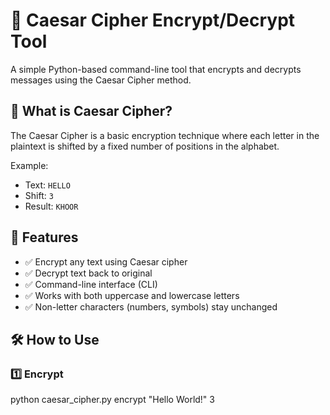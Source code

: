 # 🔐 Caesar Cipher Encrypt/Decrypt Tool

A simple Python-based command-line tool that encrypts and decrypts messages using the Caesar Cipher method.

## 🧠 What is Caesar Cipher?

The Caesar Cipher is a basic encryption technique where each letter in the plaintext is shifted by a fixed number of positions in the alphabet.

Example:  
- Text: `HELLO`  
- Shift: `3`  
- Result: `KHOOR`

## 🚀 Features

- ✅ Encrypt any text using Caesar cipher
- ✅ Decrypt text back to original
- ✅ Command-line interface (CLI)
- ✅ Works with both uppercase and lowercase letters
- ✅ Non-letter characters (numbers, symbols) stay unchanged

## 🛠️ How to Use

### 1️⃣ Encrypt

python caesar_cipher.py encrypt "Hello World!" 3

